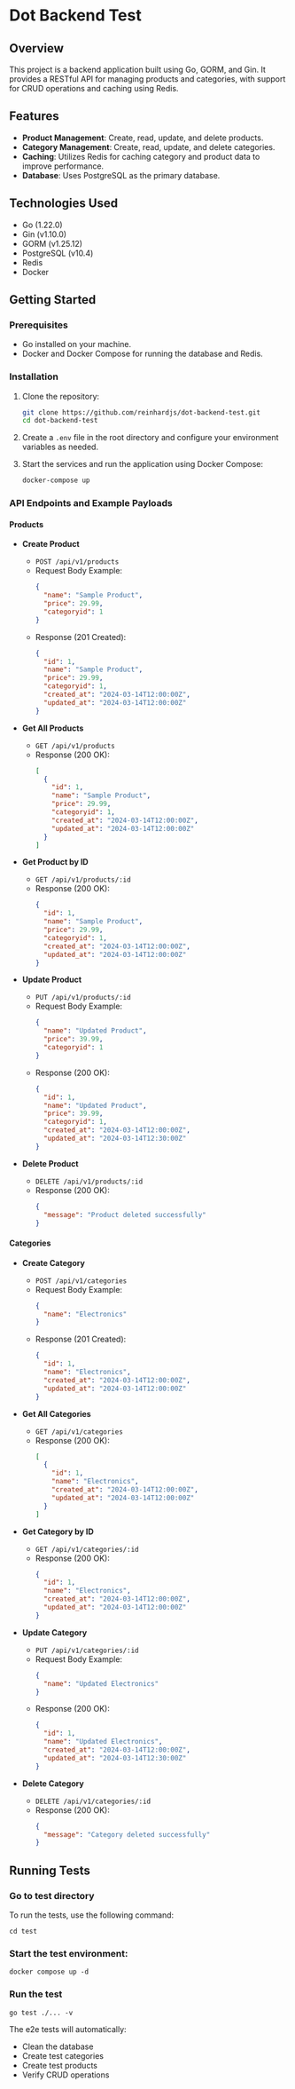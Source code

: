 # Dot Backend Test

## Overview

This project is a backend application built using Go, GORM, and Gin. It provides a RESTful API for managing products and categories, with support for CRUD operations and caching using Redis.

## Features

- **Product Management**: Create, read, update, and delete products.
- **Category Management**: Create, read, update, and delete categories.
- **Caching**: Utilizes Redis for caching category and product data to improve performance.
- **Database**: Uses PostgreSQL as the primary database.

## Technologies Used

- Go (1.22.0)
- Gin (v1.10.0)
- GORM (v1.25.12)
- PostgreSQL (v10.4)
- Redis
- Docker

## Getting Started

### Prerequisites

- Go installed on your machine.
- Docker and Docker Compose for running the database and Redis.

### Installation

1. Clone the repository:

   ```bash
   git clone https://github.com/reinhardjs/dot-backend-test.git
   cd dot-backend-test
   ```

2. Create a `.env` file in the root directory and configure your environment variables as needed.

3. Start the services and run the application using Docker Compose:

   ```bash
   docker-compose up
   ```

### API Endpoints and Example Payloads

#### Products

- **Create Product**
  - `POST /api/v1/products`
  - Request Body Example:
    ```json
    {
      "name": "Sample Product",
      "price": 29.99,
      "categoryid": 1
    }
    ```
  - Response (201 Created):
    ```json
    {
      "id": 1,
      "name": "Sample Product",
      "price": 29.99,
      "categoryid": 1,
      "created_at": "2024-03-14T12:00:00Z",
      "updated_at": "2024-03-14T12:00:00Z"
    }
    ```

- **Get All Products**
  - `GET /api/v1/products`
  - Response (200 OK):
    ```json
    [
      {
        "id": 1,
        "name": "Sample Product",
        "price": 29.99,
        "categoryid": 1,
        "created_at": "2024-03-14T12:00:00Z",
        "updated_at": "2024-03-14T12:00:00Z"
      }
    ]
    ```
  
- **Get Product by ID**
  - `GET /api/v1/products/:id`
  - Response (200 OK):
    ```json
    {
      "id": 1,
      "name": "Sample Product",
      "price": 29.99,
      "categoryid": 1,
      "created_at": "2024-03-14T12:00:00Z",
      "updated_at": "2024-03-14T12:00:00Z"
    }
    ```

- **Update Product**
  - `PUT /api/v1/products/:id`
  - Request Body Example:
    ```json
    {
      "name": "Updated Product",
      "price": 39.99,
      "categoryid": 1
    }
    ```
  - Response (200 OK):
    ```json
    {
      "id": 1,
      "name": "Updated Product",
      "price": 39.99,
      "categoryid": 1,
      "created_at": "2024-03-14T12:00:00Z",
      "updated_at": "2024-03-14T12:30:00Z"
    }
    ```

- **Delete Product**
  - `DELETE /api/v1/products/:id`
  - Response (200 OK):
    ```json
    {
      "message": "Product deleted successfully"
    }
    ```

#### Categories

- **Create Category**
  - `POST /api/v1/categories`
  - Request Body Example:
    ```json
    {
      "name": "Electronics"
    }
    ```
  - Response (201 Created):
    ```json
    {
      "id": 1,
      "name": "Electronics",
      "created_at": "2024-03-14T12:00:00Z",
      "updated_at": "2024-03-14T12:00:00Z"
    }
    ```

- **Get All Categories**
  - `GET /api/v1/categories`
  - Response (200 OK):
    ```json
    [
      {
        "id": 1,
        "name": "Electronics",
        "created_at": "2024-03-14T12:00:00Z",
        "updated_at": "2024-03-14T12:00:00Z"
      }
    ]
    ```

- **Get Category by ID**
  - `GET /api/v1/categories/:id`
  - Response (200 OK):
    ```json
    {
      "id": 1,
      "name": "Electronics",
      "created_at": "2024-03-14T12:00:00Z",
      "updated_at": "2024-03-14T12:00:00Z"
    }
    ```

- **Update Category**
  - `PUT /api/v1/categories/:id`
  - Request Body Example:
    ```json
    {
      "name": "Updated Electronics"
    }
    ```
  - Response (200 OK):
    ```json
    {
      "id": 1,
      "name": "Updated Electronics",
      "created_at": "2024-03-14T12:00:00Z",
      "updated_at": "2024-03-14T12:30:00Z"
    }
    ```

- **Delete Category**
  - `DELETE /api/v1/categories/:id`
  - Response (200 OK):
    ```json
    {
      "message": "Category deleted successfully"
    }
    ```

## Running Tests

### Go to test directory
To run the tests, use the following command:

```
cd test
```

### Start the test environment:
```
docker compose up -d
```

### Run the test

```
go test ./... -v
```

The e2e tests will automatically:
   - Clean the database
   - Create test categories
   - Create test products
   - Verify CRUD operations

